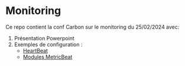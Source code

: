 # Monitoring

Ce repo contient la conf Carbon sur le monitoring du 25/02/2024 avec:

1. Présentation Powerpoint
2. Exemples de configuration :
   - [HeartBeat](src/monitors.d/example-app.http.yml)
   - [Modules MetricBeat](src/modules.d)
